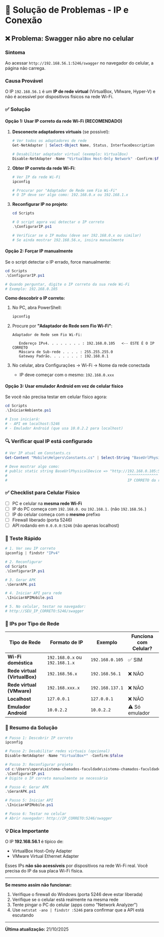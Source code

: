 # 🔧 Solução de Problemas - IP e Conexão

## ❌ Problema: Swagger não abre no celular

### Sintoma
Ao acessar `http://192.168.56.1:5246/swagger` no navegador do celular, a página não carrega.

### Causa Provável
O IP `192.168.56.1` é um **IP de rede virtual** (VirtualBox, VMware, Hyper-V) e não é acessível por dispositivos físicos na rede Wi-Fi.

### ✅ Solução

#### Opção 1: Usar IP correto da rede Wi-Fi (RECOMENDADO)

1. **Desconecte adaptadores virtuais** (se possível):
   ```powershell
   # Ver todos os adaptadores de rede
   Get-NetAdapter | Select-Object Name, Status, InterfaceDescription
   
   # Desabilitar adaptador virtual (exemplo: VirtualBox)
   Disable-NetAdapter -Name "VirtualBox Host-Only Network" -Confirm:$false
   ```

2. **Obter IP correto da rede Wi-Fi**:
   ```powershell
   # Ver IP da rede Wi-Fi
   ipconfig
   
   # Procurar por "Adaptador de Rede sem Fio Wi-Fi"
   # O IP deve ser algo como: 192.168.0.x ou 192.168.1.x
   ```

3. **Reconfigurar IP no projeto**:
   ```powershell
   cd Scripts
   
   # O script agora vai detectar o IP correto
   .\ConfigurarIP.ps1
   
   # Verificar se o IP mudou (deve ser 192.168.0.x ou similar)
   # Se ainda mostrar 192.168.56.x, insira manualmente
   ```

#### Opção 2: Forçar IP manualmente

Se o script detectar o IP errado, force manualmente:

```powershell
cd Scripts
.\ConfigurarIP.ps1

# Quando perguntar, digite o IP correto da sua rede Wi-Fi
# Exemplo: 192.168.0.105
```

**Como descobrir o IP correto:**

1. No PC, abra PowerShell:
   ```powershell
   ipconfig
   ```

2. Procure por **"Adaptador de Rede sem Fio Wi-Fi"**:
   ```
   Adaptador de Rede sem Fio Wi-Fi:
   
      Endereço IPv4. . . . . . . . : 192.168.0.105   <-- ESTE É O IP CORRETO
      Máscara de Sub-rede . . . . : 255.255.255.0
      Gateway Padrão. . . . . . . : 192.168.0.1
   ```

3. No celular, abra Configurações → Wi-Fi → Nome da rede conectada
   - IP deve começar com o mesmo: `192.168.0.xxx`

#### Opção 3: Usar emulador Android em vez de celular físico

Se você não precisa testar em celular físico agora:

```powershell
cd Scripts
.\IniciarAmbiente.ps1

# Isso iniciará:
# - API em localhost:5246
# - Emulador Android (que usa 10.0.2.2 para localhost)
```

### 🔍 Verificar qual IP está configurado

```powershell
# Ver IP atual em Constants.cs
Get-Content "Mobile\Helpers\Constants.cs" | Select-String "BaseUrlPhysicalDevice"

# Deve mostrar algo como:
# public static string BaseUrlPhysicalDevice => "http://192.168.0.105:5246/api/";
#                                                       ^^^^^^^^^^^^^^
#                                                       IP CORRETO da rede Wi-Fi
```

### ✅ Checklist para Celular Físico

- [ ] PC e celular na **mesma rede Wi-Fi**
- [ ] IP do PC começa com `192.168.0.` ou `192.168.1.` (não `192.168.56.`)
- [ ] IP do celular começa com o **mesmo** prefixo
- [ ] Firewall liberado (porta 5246)
- [ ] API rodando em `0.0.0.0:5246` (não apenas localhost)

### 🧪 Teste Rápido

```powershell
# 1. Ver seu IP correto
ipconfig | findstr "IPv4"

# 2. Reconfigurar
cd Scripts
.\ConfigurarIP.ps1

# 3. Gerar APK
.\GerarAPK.ps1

# 4. Iniciar API para rede
.\IniciarAPIMobile.ps1

# 5. No celular, testar no navegador:
# http://SEU_IP_CORRETO:5246/swagger
```

### 📱 IPs por Tipo de Rede

| Tipo de Rede | Formato de IP | Exemplo | Funciona com Celular? |
|--------------|---------------|---------|----------------------|
| **Wi-Fi doméstica** | `192.168.0.x` ou `192.168.1.x` | `192.168.0.105` | ✅ SIM |
| **Rede virtual (VirtualBox)** | `192.168.56.x` | `192.168.56.1` | ❌ NÃO |
| **Rede virtual (VMware)** | `192.168.xxx.x` | `192.168.137.1` | ❌ NÃO |
| **Localhost** | `127.0.0.1` | `127.0.0.1` | ❌ NÃO |
| **Emulador Android** | `10.0.2.2` | `10.0.2.2` | ⚠️ Só emulador |

### 🎯 Resumo da Solução

```powershell
# Passo 1: Descobrir IP correto
ipconfig

# Passo 2: Desabilitar redes virtuais (opcional)
Disable-NetAdapter -Name "VirtualBox*" -Confirm:$false

# Passo 3: Reconfigurar projeto
cd c:\Users\opera\sistema-chamados-faculdade\sistema-chamados-faculdade\Scripts
.\ConfigurarIP.ps1
# Digite o IP correto manualmente se necessário

# Passo 4: Gerar APK
.\GerarAPK.ps1

# Passo 5: Iniciar API
.\IniciarAPIMobile.ps1

# Passo 6: Testar no celular
# Abrir navegador: http://IP_CORRETO:5246/swagger
```

### 💡 Dica Importante

O IP **192.168.56.1** é típico de:
- VirtualBox Host-Only Adapter
- VMware Virtual Ethernet Adapter

Esses IPs **não são acessíveis** por dispositivos na rede Wi-Fi real. Você precisa do IP da sua placa Wi-Fi física.

---

**Se mesmo assim não funcionar:**

1. Verifique o firewall do Windows (porta 5246 deve estar liberada)
2. Verifique se o celular está realmente na mesma rede
3. Tente pingar o PC do celular (apps como "Network Analyzer")
4. Use `netstat -ano | findstr :5246` para confirmar que a API está escutando

---

**Última atualização:** 21/10/2025
